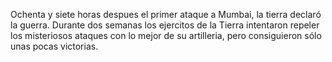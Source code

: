Ochenta y siete horas despues el primer ataque a Mumbai, la tierra
declaró la guerra. Durante dos semanas los ejercitos de la Tierra
intentaron repeler los misteriosos ataques con lo mejor de su
artilleria, pero consiguieron sólo unas pocas victorias.